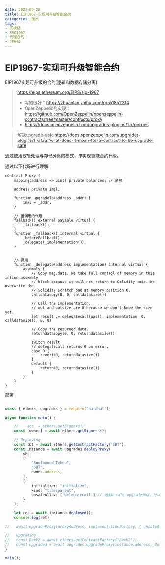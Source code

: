 ```yaml
---
date: 2022-09-28
title: EIP1967-实现可升级智能合约
categories: 技术
tags:
- 区块链
- ERC1967
- 代理合约
- 可升级
---
```


# EIP1967-实现可升级智能合约

EIP1967实现可升级的合约(逻辑和数据存储分离)

> https://eips.ethereum.org/EIPS/eip-1967
> - 写的很好：https://zhuanlan.zhihu.com/p/551852314
> - OpenZeppelin的实现： https://github.com/OpenZeppelin/openzeppelin-contracts/tree/master/contracts/proxy
> - https://docs.openzeppelin.com/upgrades-plugins/1.x/proxies


> 解决upgrade-safe
> https://docs.openzeppelin.com/upgrades-plugins/1.x/faq#what-does-it-mean-for-a-contract-to-be-upgrade-safe


通过使用逻辑处理与存储分离的模式，来实现智能合约升级。

通过以下代码进行理解

```solidity
contract Proxy {
	mapping(address => uint) private balances; // 余额

	address private impl;

	function upgradeTo(address _addr) {
		impl = _addr;
	}

    // 当调用的代理
	fallback() external payable virtual {
        _fallback();
    }
    function _fallback() internal virtual {
        _beforeFallback();
        _delegate(_implementation());
    }


    // 调用
    function _delegate(address implementation) internal virtual {
        assembly {
            // Copy msg.data. We take full control of memory in this inline assembly
            // block because it will not return to Solidity code. We overwrite the
            // Solidity scratch pad at memory position 0.
            calldatacopy(0, 0, calldatasize())

            // Call the implementation.
            // out and outsize are 0 because we don't know the size yet.
            let result := delegatecall(gas(), implementation, 0, calldatasize(), 0, 0)

            // Copy the returned data.
            returndatacopy(0, 0, returndatasize())

            switch result
            // delegatecall returns 0 on error.
            case 0 {
                revert(0, returndatasize())
            }
            default {
                return(0, returndatasize())
            }
        }
    }
}

```


部署

```ts

const { ethers, upgrades } = require("hardhat");

async function main() {

    //    acc  = ethers.getSigners()
    const [owner] = await ethers.getSigners();

    // Deploying
    const sbt = await ethers.getContractFactory("SBT");
    const instance = await upgrades.deployProxy(
        sbt,
        [
            "Soulbound Token",
            "SBT",
            owner.address,
        ],
        {
            initializer: "initialize",
            kind: "transparent",
            unsafeAllow: ['delegatecall'] // 遇到unsafe upgrade错误，可以强行使用
        }
    );

    let ret = await instance.deployed();
    console.log(ret)

//   await upgradeProxy(proxyAddress, implementationFactory, { unsafeAllow: ['delegatecall'] });

//   Upgrading
//   const BoxV2 = await ethers.getContractFactory("BoxV2");
//   const upgraded = await upgrades.upgradeProxy(instance.address, BoxV2);
}

main();
```
